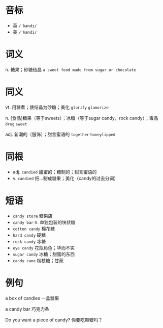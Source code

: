 # 音标

- 英 `/'kændɪ/`
- 美 `/'kændi/`

# 词义

n. 糖果；砂糖结晶
`a sweet food made from sugar or chocolate`

# 同义

vt. 用糖煮；使结晶为砂糖；美化
`glorify` `glamorize`

n. [食品]糖果（等于sweets）；冰糖（等于sugar candy，rock candy）；毒品
`drug` `sweet`

adj. 新潮的（服饰）；甜言蜜语的
`together` `honeylipped`

# 同根

- adj. `candied` 甜蜜的；糖制的；甜言蜜语的
- v. `candied` 把…制成糖果；美化（candy的过去分词）

# 短语

- `candy store` 糖果店
- `candy bar` n. 单独包装的块状糖
- `cotton candy` 棉花糖
- `hard candy` 硬糖
- `rock candy` 冰糖
- `eye candy` 花瓶角色；华而不实
- `sugar candy` 冰糖；甜蜜的东西
- `candy cane` 柺杖糖；甘蔗

# 例句

a box of candies
一盒糖果

a candy bar
巧克力条

Do you want a piece of candy?
你要吃颗糖吗？



